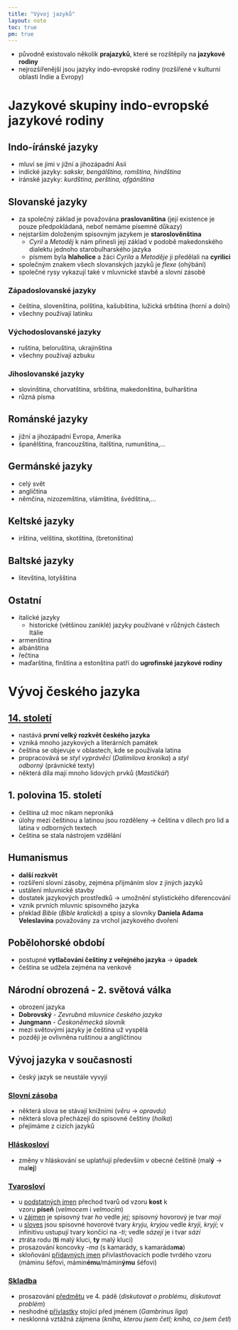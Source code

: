 ```yaml
---
title: "Vývoj jazyků"
layout: note
toc: true
pm: true
---
```

- původně existovalo několik **prajazyků**, které se rozštěpily na **jazykové rodiny**
- nejrozšířenější jsou jazyky indo-evropské rodiny (rozšířené v kulturní oblasti Indie a Evropy)
# Jazykové skupiny indo-evropské jazykové rodiny
## Indo-íránské jazyky
- mluví se jimi v jižní a jihozápadní Asii
- indické jazyky: _sakskr, bengálština, romština, hindština_
- íránské jazyky: _kurdština, perština, afgánština_
## Slovanské jazyky
- za společný základ je považována **praslovanština** (její existence je pouze předpokládaná, neboť nemáme písemné důkazy)
- nejstarším doloženým spisovným jazykem je **staroslověnština**
    - _Cyril_ a _Metoděj_ k nám přinesli její základ v podobě makedonského dialektu jednoho starobulharského jazyka
    - písmem byla **hlaholice** a žáci _Cyrila_ a _Metoděje_ ji předělali na **cyrilici**
- společným znakem všech slovanských jazyků je _flexe_ (ohýbání)
- společné rysy vykazují také v mluvnické stavbě a slovní zásobě
### Západoslovanské jazyky
- čeština, slovenština, polština, kašubština, lužická srbština (horní a dolní)
- všechny používají latinku
### Východoslovanské jazyky
- ruština, beloruština, ukrajinština
- všechny používají azbuku
### Jihoslovanské jazyky
- slovinština, chorvatština, srbština, makedonština, bulharština
- různá písma
## Románské jazyky
- jižní a jihozápadní Evropa, Amerika
- španělština, francouzština, italština, rumunština,...
## Germánské jazyky
- celý svět
- angličtina
- němčina, nizozemština, vlámština, švédština,...
## Keltské jazyky
- irština, velština, skotština, (bretonština)
## Baltské jazyky
- litevština, lotyšština
## Ostatní
- italické jazyky
    - historické (většinou zaniklé) jazyky používané v růžných částech Itálie  
- armenština
- albánština
- řečtina
- maďarština, finština a estonština patří do **ugrofinské jazykové rodiny**
# Vývoj českého jazyka
## [14. století](/notes/school/czech/literature/literary-history/czech-medival-literature)
- nastává **první velký rozkvět českého jazyka**
- vzniká mnoho jazykových a literárních památek
- čeština se objevuje v oblastech, kde se používala latina
- propracovává se _styl vyprávěcí_ (_Dalimilova kronika_) a _styl odborný_ (právnické texty)
- některá díla mají mnoho lidových prvků (_Mastičkář_)
## 1. polovina 15. století
- čeština už moc nikam neproniká
- úlohy mezi češtinou a latinou jsou rozděleny -> čeština v dílech pro lid a latina v odborných textech
- čeština se stala nástrojem vzdělání
## Humanismus
- **další rozkvět**
- rozšíření slovní zásoby, zejména přijmáním slov z jiných jazyků
- ustálení mluvnické stavby
- dostatek jazykových prostředků -> umožnění stylistického diferencování
- vznik prvních mluvnic spisovného jazyka
- překlad _Bible_ (_Bible kralická_) a spisy a slovníky **Daniela Adama Veleslavína** považovány za vrchol jazykového dvoření
## Pobělohorské období
- postupné **vytlačování češtiny z veřejného jazyka** -> **úpadek**
- čeština se udžela zejména na venkově
## Národní obrozená - 2. světová válka
- obrození jazyka
- **Dobrovský** - _Zevrubná mluvnice českého jazyka_
- **Jungmann** - _Českoněmecká slovník_
- mezi světovými jazyky je čeština už vyspělá
- později je ovlivněna ruštinou a angličtinou
## Vývoj jazyka v současnosti
- český jazyk se neustále vyvyjí
### [Slovní zásoba](/notes/school/czech/czech-grammar/lexicology/vocabulary)
- některá slova se stávají knižními (_věru_ -> _opravdu_)
- některá slova přecházejí do spisovné češtiny (_holka_)
- přejímáme z cizích jazyků
### [Hláskosloví](/notes/school/czech/czech-grammar/sound-nature-of-a-language#hláska)
- změny v hláskování se uplatňují především v obecné češtině (mal**ý** -> mal**ej**)
### [Tvarosloví](/notes/school/czech/czech-grammar/morphology/)
- u [podstatných jmen](/notes/school/czech/czech-grammar/morphology/nouns) přechod tvarů od vzoru **kost** k vzoru **píseň** (_velmocem_ i _velmocím_)
- u [zájmen](/notes/school/czech/czech-grammar/morphology/pronouns) je spisovný tvar _ho_ vedle _jej_; spisovný hovorový je tvar _mojí_
- u [sloves](/notes/school/czech/czech-grammar/morphology/verbs) jsou spisovné hovorové tvary _kryju, kryjou_ vedle _kryji, kryjí_; v infinitivu ustupují tvary končící na _-ti_; vedle _sázejí_ je i tvar _sází_
- ztráta rodu (**ti** malý kluci, **ty** malý kluci)
- prosazování koncovky _-ma_ (s kamarády, s kamaráda**ma**)
- skloňování [přídavných jmen](/notes/school/czech/czech-grammar/morphology/adjectives) přivlastňovacích podle tvrdého vzoru (máminu šéfovi, mámin**ému**/mámin**ýmu** šéfovi)
### [Skladba](/notes/school/czech/czech-grammar/syntax/)
- prosazování [předmětu](/notes/school/czech/czech-grammar/syntax/object) ve 4. pádě (_diskutovat o problému, diskutovat problém_)
- neshodné [přívlastky](/notes/school/czech/czech-grammar/syntax/atribute) stojící před jménem (_Gambrinus liga_)
- nesklonná vztážná zájmena (_kniha, kterou jsem četl; kniha, co jsem četl_)